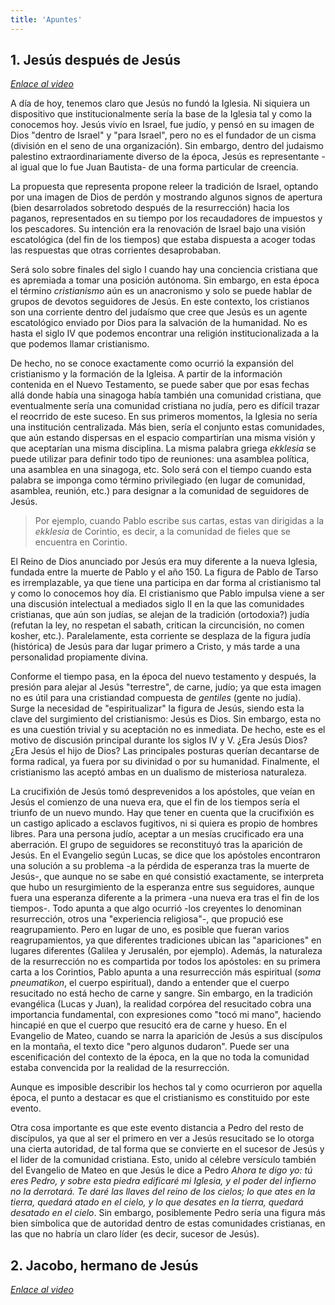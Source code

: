 ```yaml
---
title: 'Apuntes'
---
```


## 1. Jesús después de Jesús

[*Enlace al video*](https://youtu.be/EjSTABRtYIo)

A día de hoy, tenemos claro que Jesús no fundó la Iglesia. Ni siquiera un dispositivo que institucionalmente sería la base de la Iglesia tal y como la conocemos hoy. Jesús vivío en Israel, fue judío, y pensó en su imagen de Dios "dentro de Israel" y "para Israel", pero no es el fundador de un cisma (división en el seno de una organización). Sin embargo, dentro del judaismo palestino extraordinariamente diverso de la época, Jesús es representante -al igual que lo fue Juan Bautista- de una forma particular de creencia. 

La propuesta que representa propone releer la tradición de Israel, optando por una imagen de Dios de perdón y mostrando algunos signos de apertura (bien desarrolados sobretodo después de la resurrección) hacia los paganos, representados en su tiempo por los recaudadores de impuestos y los pescadores. Su intención era la renovación de Israel bajo una visión escatológica (del fin de los tiempos) que estaba dispuesta a acoger todas las respuestas que otras corrientes desaprobaban. 

Será solo sobre finales del siglo I cuando hay una conciencia cristiana que es apremiada a tomar una posición autónoma. Sin embargo, en esta época el término *cristianismo* aún es un anacronismo y solo se puede hablar de grupos de devotos seguidores de Jesús. En este contexto, los cristianos son una corriente dentro del judaísmo que cree que Jesús es un agente escatológico enviado por Dios para la salvación de la humanidad. No es hasta el siglo IV que podemos encontrar una religión institucionalizada a la que podemos llamar cristianismo. 

De hecho, no se conoce exactamente como ocurrió la expansión del cristianismo y la formación de la Igleisa. A partir de la información contenida en el Nuevo Testamento, se puede saber que por esas fechas allá donde había una sinagoga había también una comunidad cristiana, que eventualmente sería una comunidad cristiana no judía, pero es difícil trazar el reocrrido de este suceso. En sus primeros momentos, la Iglesia no sería una institución centralizada. Más bien, sería el conjunto estas comunidades, que aún estando dispersas en el espacio compartirían una misma visión y que aceptarían una misma disciplina. La misma palabra griega *ekklesia* se puede utilizar para definir todo tipo de reuniones: una asamblea política, una asamblea en una sinagoga, etc. Solo será con el tiempo cuando esta palabra se imponga como término privilegiado (en lugar de comunidad, asamblea, reunión, etc.) para designar a la comunidad de seguidores de Jesús. 

> Por ejemplo, cuando Pablo escribe sus cartas, estas van dirigidas a la *ekklesia* de Corintio, es decir, a la comunidad de fieles que se encuentra en Corintio. 

El Reino de Dios anunciado por Jesús era muy diferente a la nueva Iglesia, fundada entre la muerte de Pablo  y el año 150. La figura de Pablo de Tarso es irremplazable, ya que tiene una participa en dar forma al cristianismo tal y como lo conocemos hoy día. El cristianismo que Pablo impulsa viene a ser una discusión intelectual a mediados siglo II en la que las comunidades cristianas, que aún son judías, se alejan de la tradición (ortodoxia?) judía (refutan la ley, no respetan el sabath, critican la circuncisión, no comen kosher, etc.). Paralelamente, esta corriente se desplaza de la figura judía (histórica) de Jesús para dar lugar primero a Cristo, y más tarde a una personalidad propiamente divina. 

Conforme el tiempo pasa, en la época del nuevo testamento y después, la presión para alejar al Jesús "terrestre", de carne, judío; ya que esta imagen no es útil para una cristiandad compuesta de *gentiles* (gente no judía). Surge la necesidad de "espiritualizar" la figura de Jesús, siendo esta la clave del surgimiento del cristianismo: Jesús es Dios. Sin embargo, esta no es una cuestión trivial y su aceptación no es inmediata. De hecho, este es el motivo de discusión principal durante los siglos IV y V. ¿Era Jesús Dios? ¿Era Jesús el hijo de Dios? Las principales posturas querían decantarse de forma radical, ya fuera por su divinidad o por su humanidad. Finalmente, el cristianismo las aceptó ambas en un dualismo de misteriosa naturaleza. 

La crucifixión de Jesús tomó desprevenidos a los apóstoles, que veían en Jesús el comienzo de una nueva era, que el fin de los tiempos sería el triunfo de un nuevo mundo. Hay que tener en cuenta que la crucifixión es un castigo aplicado a esclavos fugitivos, ni si quiera es propio de hombres libres. Para una persona judío, aceptar a un mesías crucificado era una aberración. El grupo de seguidores se reconstituyó tras la aparición de Jesús. En el Evangelio según Lucas, se dice que los apóstoles encontraron una solución a su problema -a la pérdida de esperanza tras la muerte de Jesús-, que aunque no se sabe en qué consistió exactamente, se interpreta que hubo un resurgimiento de la esperanza entre sus seguidores, aunque fuera una esperanza diferente a la primera -una nueva era tras el fin de los tiempos-. Todo apunta a que algo ocurrió -los creyentes lo denominan resurrección, otros una "experiencia religiosa"-, que propució ese reagrupamiento. Pero en lugar de uno, es posible que fueran varios reagrupamientos, ya que diferentes tradiciones ubican las "apariciones" en lugares diferentes (Galilea y Jerusalén, por ejemplo). Además, la naturaleza de la resurrección no es compartida por todos los apóstoles: en su primera carta a los Corintios, Pablo apunta a una resurrección más espiritual (*soma pneumatikon*, el cuerpo espiritual), dando a entender que el cuerpo resucitado no está hecho de carne y sangre. Sin embargo, en la tradición evangélica (Lucas y Juan), la realidad corpórea del resucitado cobra una importancia fundamental, con expresiones como "tocó mi mano", haciendo hincapié en que el cuerpo que resucitó era de carne y hueso. En el Evangelio de Mateo, cuando se narra la aparición de Jesús a sus discípulos en la montaña, el texto dice "pero algunos dudaron". Puede ser una escenificación del contexto de la época, en la que no toda la comunidad estaba convencida por la realidad de la resurrección.

Aunque es imposible describir los hechos tal y como ocurrieron por aquella época, el punto a destacar es que el cristianismo es constituido por este evento. 

Otra cosa importante es que este evento distancia a Pedro del resto de discípulos, ya que al ser el primero en ver a Jesús resucitado se lo otorga una cierta autoridad, de tal forma que se convierte en el sucesor de Jesús y el lider de la comunidad cristiana. Esto, unido al célebre versículo también del Evangelio de Mateo en que Jesús le dice a Pedro *Ahora te digo yo: tú eres Pedro, y sobre esta piedra edificaré mi Iglesia, y el poder del infierno no la derrotará. Te daré las llaves del reino de los cielos; lo que ates en la tierra, quedará atado en el cielo, y lo que desates en la tierra, quedará desatado en el cielo*. Sin embargo, posiblemente Pedro sería una figura más bien símbolica que de autoridad dentro de estas comunidades cristianas, en las que no habría un claro líder (es decir, sucesor de Jesús). 



## 2. Jacobo, hermano de Jesús

[*Enlace al video*](https://youtu.be/z45rFaaaWHQ)